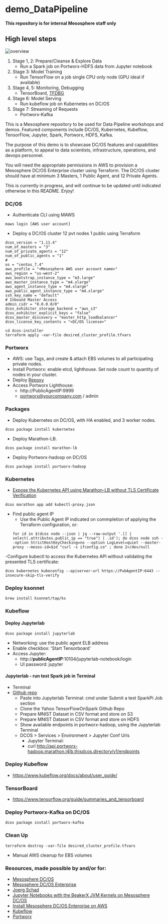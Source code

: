 # demo_DataPipeline
**This repository is for internal Mesosphere staff only**

## High level steps
![overview](https://i.imgur.com/BEpyVYS.png)
1. Stage 1, 2: Prepare/Cleanse & Explore Data
    - Run a Spark job on Portworx-HDFS data from Jupyter notebook
2. Stage 3: Model Training
    - Run TensorFlow on a job single CPU only node (GPU ideal if available)
3. Stage 4, 5: Monitoring, Debugging
    - TensorBoard, [TFDBG](https://www.tensorflow.org/guide/debugger)
4. Stage 6: Model Serving 
    - Run kubeflow job on Kubernetes on DC/OS
5. Stage 7: Streaming of Requests
    - Portworx-Kafka

This is a Mesosphere repository to be used for Data Pipeline workshops and demos. Featured components include DC/OS, Kubernetes, Kubeflow, TensorFlow, Jupyter, Spark, Portworx, HDFS, Kafka. 

The purpose of this demo is to showcase DC/OS features and capabilities as a platform, to appeal to data scientists, infrastructure, operations, and devops personnel. 

You will need the appropriate permissions in AWS to provision a Mesosphere DC/OS Enterprise cluster using Terraform. 
The DC/OS cluster should have at minimum 3 Masters, 1 Public Agent, and 12 Private Agents.

This is currently in progress, and will continue to be updated until indicated otherwise in this README. Enjoy!


### DC/OS
  - Authenticate CLI using MAWS
```
maws login [AWS user account]
```
  - Deploy a DC/OS cluster 12 pvt nodes 1 public using Terraform
```
dcos_version = "1.11.4"
num_of_masters = "3"
num_of_private_agents = "12"
num_of_public_agents = "1"
#
os = "centos_7.4"
aws_profile = "<Mesosphere AWS user account name>"
aws_region = "us-west-2"
aws_bootstrap_instance_type = "m3.large"
aws_master_instance_type = "m4.xlarge"
aws_agent_instance_type = "m4.xlarge"
aws_public_agent_instance_type = "m4.xlarge"
ssh_key_name = "default"
# Inbound Master Access
admin_cidr = "0.0.0.0/0"
dcos_exhibitor_storage_backend = "aws_s3"
dcos_exhibitor_explicit_keys = "false"
dcos_master_discovery = "master_http_loadbalancer"
dcos_license_key_contents = "<DC/OS license>"
```
```
cd dcos-installer
terraform apply -var-file desired_cluster_profile.tfvars
```

### Portworx
  - AWS: use Tags, and create & attach EBS volumes to all participating private nodes.
  - Install Portworx: enable etcd, lighthouse. Set node count to quantity of nodes in your cluster.
  - Deploy [Repoxy](https://docs.portworx.com/scheduler/mesosphere-dcos/lighthouse-marathon.html#accessing-lighthouse)
  - Access Portworx Lighthouse: 
    - http://PublicAgentIP:9999
    - portworx@yourcompany.com / admin


### Packages
  - Deploy Kubernetes on DC/OS, with HA enabled, and 3 worker nodes.
```
dcos package install kubernetes
```
  - Deploy Marathon-LB.
```
dcos package install marathon-lb
```
  - Deploy Portworx-hadoop on DC/OS
```
dcos package install portworx-hadoop
```


### Kubernetes
  - [Expose the Kubernetes API using Marathon-LB without TLS Certificate Verification](https://docs.mesosphere.com/services/kubernetes/1.2.0-1.10.5/exposing-the-kubernetes-api-marathonlb/)
```
dcos marathon app add kubectl-proxy.json
```
  - Find public agent IP
    - Use the Public Agent IP indicated on commpletion of applying the Terraform configuration, or:
    ```
    for id in $(dcos node --json | jq --raw-output '.[] | select(.attributes.public_ip == "true") | .id'); do dcos node ssh --option StrictHostKeyChecking=no --option LogLevel=quiet --master-proxy --mesos-id=$id "curl -s ifconfig.co" ; done 2>/dev/null
    ``` 
  -Configure kubectl to access the Kubernetes API without validating the presented TLS certificate:
```
dcos kubernetes kubeconfig --apiserver-url https://PubAgentIP:6443 --insecure-skip-tls-verify
```

### Deploy ksonnet
```
brew install ksonnet/tap/ks
```

### Kubeflow
#### Deploy Jupyterlab
```
dcos package install jupyterlab
```

  - Networking: use the public agent ELB address
  - Enable checkbox: 'Start Tensorboard'
- Access Jupyter: 
    - http://**publicAgentIP**:10104/jupyterlab-notebook/login
    - UI password: jupyter



#### Jupyterlab - run test Spark job in Terminal
  - Terminal
  - [Github repo](https://github.com/dcos-labs/dcos-jupyterlab-service/blob/master/DEPLOY-STRICT.md)
    - Paste into Jupyterlab Terminal: cmd under Submit a test SparkPi Job section
    - Clone the Yahoo TensorFlowOnSpark Github Repo
    - Prepare MNIST Dataset in CSV format and store on S3
    - Prepare MNIST Dataset in CSV format and store on HDFS
    - Show available endpoints in portworx-hadoop, using the Jupyterlab Terminal
    - DCOS > Services > Environment > Jupyter Conf Urls
      - Jupyter Terminal: 
      - curl http://api.portworx-hadoop.marathon.l4lb.thisdcos.directory/v1/endpoints


### Deploy Kubeflow
* https://www.kubeflow.org/docs/about/user_guide/

### TensorBoard
* https://www.tensorflow.org/guide/summaries_and_tensorboard


### Deploy Portworx-Kafka on DC/OS
```
dcos package install portworx-kafka
```


### Clean Up
```
terraform destroy -var-file desired_cluster_profile.tfvars
```
* Manual AWS cleanup for EBS volumes

















### Resources, made possible by and/or for:
* [Mesosphere DC/OS](https://dcos.io)
* [Mesosphere DC/OS Enterprise](https://mesosphere.com/product)
* [Joerg Schad](https://github.com/joerg84)
* [Jupyter Notebooks with the BeakerX JVM Kernels on Mesosphere DC/OS](https://github.com/dcos-labs/dcos-jupyterlab-service/blob/master/DEPLOY-STRICT.md)
* [Install Mesosphere DC/OS Enterprise on AWS](https://github.com/mesosphere/terraform-dcos-enterprise/blob/master/aws/README.md)
* [Kubeflow](https://www.kubeflow.org)
* [Portworx](https://www.portworx.com)
